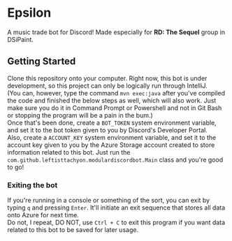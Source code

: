# Epsilon
A music trade bot for Discord! Made especially for **RD: The Sequel** group in DSiPaint.  

## Getting Started  
Clone this repository onto your computer. Right now, this bot is under development, so this project can only be logically run through IntelliJ.  
(You can, however, type the command `mvn exec:java` after you've compiled the code and finished the below steps as well, which will also work. Just make sure you do it in Command Prompt or Powershell and not in Git Bash or stopping the program will be a pain in the bum.)  
Once that's been done, create a `BOT_TOKEN` system environment variable, and set it to the bot token given to you by Discord's Developer Portal.  
Also, create a `ACCOUNT_KEY` system environment variable, and set it to the account key given to you by the Azure Storage account created to store information related to this bot.
Just run the `com.github.leftisttachyon.modulardiscordbot.Main` class and you're good to go!

### Exiting the bot  
If you're running in a console or something of the sort, you can exit by typing `q` and pressing `Enter`. It'll initiate an exit sequence that stores all data onto Azure for next time.  
Do not, I repeat, DO NOT, use `Ctrl + C` to exit this program if you want data related to this bot to be saved for later usage.  
